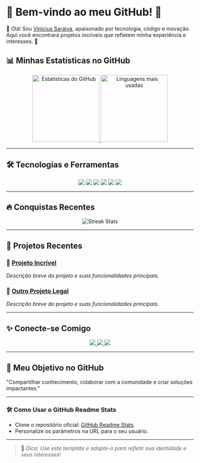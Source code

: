 # 🌟 **Bem-vindo ao meu GitHub!** 🌟  
👋 Olá! Sou [Vinícius Saraiva](https://github.com/vns140), apaixonado por tecnologia, código e inovação. Aqui você encontrará projetos incríveis que refletem minha experiência e interesses. 🚀  


## 📊 **Minhas Estatísticas no GitHub**  

<p align="center">
  <a href="https://github.com/seu-usuario">
    <img height="180em" weight="100%" src="https://github-readme-stats.vercel.app/api?username=vns140&show_icons=true&theme=radical&hide_border=true&count_private=true" alt="Estatísticas do GitHub" />
    <img height="180em" src="https://github-readme-stats.vercel.app/api/top-langs/?username=vns140&layout=compact&theme=radical&hide_border=true" alt="Linguagens mais usadas" />
  </a>
</p>  

---

## 🛠️ **Tecnologias e Ferramentas**  
<p align="center">
  <img src="https://img.shields.io/badge/-Java-007396?logo=java&logoColor=white&style=for-the-badge" />
  <img src="https://img.shields.io/badge/-React-61DAFB?logo=react&logoColor=000&style=for-the-badge" />
  <img src="https://img.shields.io/badge/-Docker-2496ED?logo=docker&logoColor=FFF&style=for-the-badge" />
  <img src="https://img.shields.io/badge/-AWS-232F3E?logo=amazon-aws&logoColor=FFF&style=for-the-badge" />
  <img src="https://img.shields.io/badge/-Azure-0078D4?logo=microsoft-azure&logoColor=white&style=for-the-badge" />
  <img src="https://img.shields.io/badge/-GCP-232F3E?logo=amazon-aws&logoColor=FFF&style=for-the-badge" />
</p>  

---

## 🔥 **Conquistas Recentes**  
<p align="center">
  <img src="https://github-readme-streak-stats.herokuapp.com/?vns140&theme=radical&hide_border=true" alt="Streak Stats" />
</p>  

---

## 💼 **Projetos Recentes**  

### 🔷 [Projeto Incrível](https://github.com/seu-usuario/projeto-incrivel)  
*Descrição breve do projeto e suas funcionalidades principais.*  

### 🔶 [Outro Projeto Legal](https://github.com/seu-usuario/outro-projeto)  
*Descrição breve do projeto e suas funcionalidades principais.*  

---

## ✨ **Conecte-se Comigo**  

<p align="center">
  <a href="https://www.linkedin.com/in/seu-perfil/" target="_blank">
    <img src="https://img.shields.io/badge/-LinkedIn-0A66C2?style=for-the-badge&logo=linkedin&logoColor=white" />
  </a>
  <a href="mailto:seuemail@email.com">
    <img src="https://img.shields.io/badge/-Email-EA4335?style=for-the-badge&logo=gmail&logoColor=white" />
  </a>
  <a href="https://twitter.com/seu-usuario" target="_blank">
    <img src="https://img.shields.io/badge/-Twitter-1DA1F2?style=for-the-badge&logo=twitter&logoColor=white" />
  </a>
</p>  

---

## 🌟 **Meu Objetivo no GitHub**  
"Compartilhar conhecimento, colaborar com a comunidade e criar soluções impactantes."  

---

### 🛠️ **Como Usar o GitHub Readme Stats**  
- Clone o repositório oficial: [GitHub Readme Stats](https://github.com/anuraghazra/github-readme-stats).  
- Personalize os parâmetros na URL para o seu usuário.  

---

> 🔗 *Dica: Use este template e adapte-o para refletir sua identidade e seus interesses!*  
